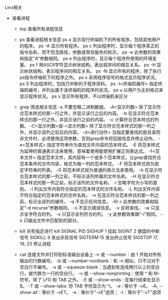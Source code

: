 Linx相关

- 查看进程
  - top
    查看所有进程信息
  - ps 
    查看进程相关信息
        	ps a 显示现行终端机下的所有程序，包括其他用户的程序。
            ps -A 显示所有程序。
            ps c 列出程序时，显示每个程序真正的指令名称，而不包含路径，参数或常驻服务的标示。
            ps -e 此参数的效果和指定"A"参数相同。
            ps e 列出程序时，显示每个程序所使用的环境变量。
            ps f 用ASCII字符显示树状结构，表达程序间的相互关系。
            ps -H 显示树状结构，表示程序间的相互关系。
            ps -N 显示所有的程序，除了执行ps指令终端机下的程序之外。
            ps s 采用程序信号的格式显示程序状况。
            ps S 列出程序时，包括已中断的子程序资料。
            ps -t<终端机编号> 指定终端机编号，并列出属于该终端机的程序的状况。
            ps u 以用户为主的格式来显示程序状况。
            ps x 显示所有程序，不以终端机来区分
  - grep
    筛选相关信息
        -a 不要忽略二进制数据。
        -A<显示列数> 除了显示符合范本样式的那一行之外，并显示该行之后的内容。
        -b 在显示符合范本样式的那一行之外，并显示该行之前的内容。
        -c 计算符合范本样式的列数。
        -C<显示列数>或-<显示列数>  除了显示符合范本样式的那一列之外，并显示该列之前后的内容。
        -d<进行动作> 当指定要查找的是目录而非文件时，必须使用这项参数，否则grep命令将回报信息并停止动作。
        -e<范本样式> 指定字符串作为查找文件内容的范本样式。
        -E 将范本样式为延伸的普通表示法来使用，意味着使用能使用扩展正则表达式。
        -f<范本文件> 指定范本文件，其内容有一个或多个范本样式，让grep查找符合范本条件的文件内容，格式为每一列的范本样式。
        -F 将范本样式视为固定字符串的列表。
        -G 将范本样式视为普通的表示法来使用。
        -h 在显示符合范本样式的那一列之前，不标示该列所属的文件名称。
        -H 在显示符合范本样式的那一列之前，标示该列的文件名称。
        -i 忽略字符大小写的差别。
        -l 列出文件内容符合指定的范本样式的文件名称。
        -L 列出文件内容不符合指定的范本样式的文件名称。
        -n 在显示符合范本样式的那一列之前，标示出该列的编号。
        -q 不显示任何信息。
        -R/-r 此参数的效果和指定“-d recurse”参数相同。
        -s 不显示错误信息。
        -v 反转查找。
        -w 只显示全字符合的列。
        -x 只显示全列符合的列。
        -y 此参数效果跟“-i”相同。
        -o 只输出文件中匹配到的部分。
  - kill
    杀死指定进行
    kill SIGNAL PID
        SIGHUP	1	挂起
        SIGINT	2	键盘的中断信号
        SIGKILL	9	发出杀死信号
        SIGTERM	15	发出终止信号
        SIGSTOP	17, 19, 23	停止进程


  - cat
    连接文件并打印到标准输出设备上
        -n 或 --number：由 1 开始对所有输出的行数编号。
        -b 或 --number-nonblank：和 -n 相似，只不过对于空白行不编号。
        -s 或 --squeeze-blank：当遇到有连续两行以上的空白行，就代换为一行的空白行。
        -v 或 --show-nonprinting：使用 ^ 和 M- 符号，除了 LFD 和 TAB 之外。
        -E 或 --show-ends : 在每行结束处显示 $。
        -T 或 --show-tabs: 将 TAB 字符显示为 ^I。
        -e : 等价于 -vE。
        -A, --show-all：等价于 -vET。
        -e：等价于"-vE"选项；
        -t：等价于"-vT"选项
    
